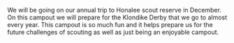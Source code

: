 We will be going on our annual trip to Honalee scout reserve in December. On this campout we will prepare for the Klondike Derby that we go to almost every year. This campout is so much fun and it helps prepare us for the future challenges of scouting as well as just being an enjoyable campout.
